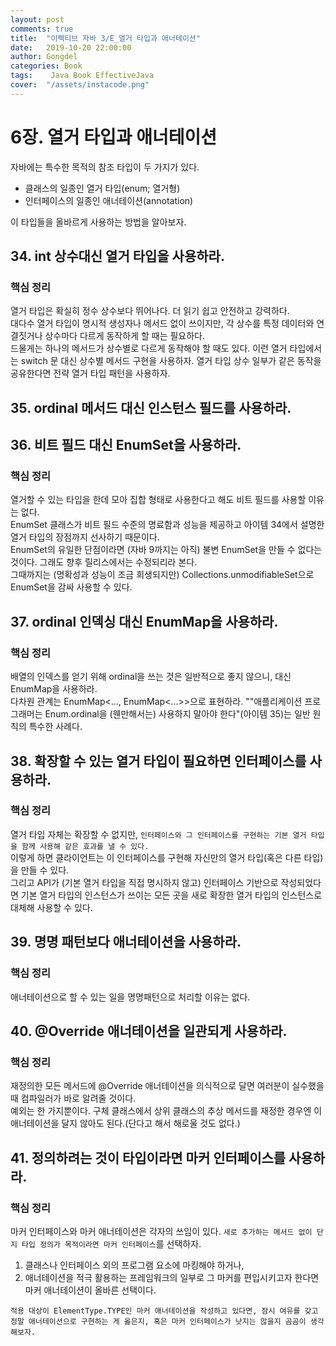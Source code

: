 ```yaml
---
layout: post
comments: true
title:  "이펙티브 자바 3/E_열거 타입과 애너테이션"
date:   2019-10-20 22:00:00
author: Gongdel
categories: Book
tags:	 Java Book EffectiveJava
cover:  "/assets/instacode.png"
---
```

# 6장. 열거 타입과 애너테이션
자바에는 특수한 목적의 참조 타입이 두 가지가 있다.
+ 클래스의 일종인 열거 타입(enum; 열거형)
+ 인터페이스의 일종인 애너테이션(annotation)

이 타입들을 올바르게 사용하는 방법을 알아보자.

## 34. int 상수대신 열거 타입을 사용하라.
### 핵심 정리
열거 타입은 확실히 정수 상수보다 뛰어나다. 더 읽기 쉽고 안전하고 강력하다.  
대다수 열거 타입이 명시적 생성자나 메서드 없이 쓰이지만, 각 상수를 특정 데이터와 연결짓거나 상수마다 다르게 동작하게 할 때는 필요하다.  
드물게는 하나의 메서드가 상수별로 다르게 동작해야 할 때도 있다. 이런 열거 타입에서는 switch 문 대신 상수별 메서드 구현을 사용하자. 열거 타입 상수 일부가 같은 동작을 공유한다면 전략 열거 타입 패턴을 사용하자.

## 35. ordinal 메서드 대신 인스턴스 필드를 사용하라.
## 36. 비트 필드 대신 EnumSet을 사용하라.
### 핵심 정리
열거할 수 있는 타입을 한데 모아 집합 형태로 사용한다고 해도 비트 필드를 사용할 이유는 없다.  
EnumSet 클래스가 비트 필드 수준의 명료함과 성능을 제공하고 아이템 34에서 설명한 열거 타입의 장점까지 선사하기 때문이다.  
EnumSet의 유일한 단점이라면 (자바 9까지는 아직) 불변 EnumSet을 만들 수 없다는 것이다. 그래도 향후 릴리스에서는 수정되리라 본다.  
그때까지는 (명확성과 성능이 조금 희생되지만) Collections.unmodifiableSet으로 EnumSet을 감싸 사용할 수 있다.

## 37. ordinal 인덱싱 대신 EnumMap을 사용하라.
### 핵심 정리
배열의 인덱스를 얻기 위해 ordinal을 쓰는 것은 일반적으로 좋지 않으니, 대신 EnumMap을 사용하라.  
다차원 관계는 EnumMap<..., EnumMap<...>>으로 표현하라. ""애플리케이션 프로그래머는 Enum.ordinal을 (웬만해서는) 사용하지 말아야 한다"(아이템 35)는 일반 원칙의 특수한 사례다.

## 38. 확장할 수 있는 열거 타입이 필요하면 인터페이스를 사용하라.
### 핵심 정리
열거 타입 자체는 확장할 수 없지만, `인터페이스와 그 인터페이스를 구현하는 기본 열거 타입을 함께 사용해 같은 효과를 낼 수 있다.`  
이렇게 하면 클라이언트는 이 인터페이스를 구현해 자신만의 열거 타입(혹은 다른 타입)을 만들 수 있다.  
그리고 API가 (기본 열거 타입을 직접 명시하지 않고) 인터페이스 기반으로 작성되었다면 기본 열거 타입의 인스턴스가 쓰이는 모든 곳을 새로 확장한 열거 타입의 인스턴스로 대체해 사용할 수 있다.  

## 39. 명명 패턴보다 애너테이션을 사용하라.
### 핵심 정리
애너테이션으로 할 수 있는 일을 명명패턴으로 처리할 이유는 없다.

## 40. @Override 애너테이션을 일관되게 사용하라.
### 핵심 정리
재정의한 모든 메서드에 @Override 애너테이션을 의식적으로 달면 여러분이 실수했을 때 컴파일러가 바로 알려줄 것이다.  
예외는 한 가지뿐이다. 구체 클래스에서 상위 클래스의 추상 메서드를 재정한 경우엔 이 애너테이션을 달지 않아도 된다.(단다고 해서 해로울 것도 없다.)

## 41. 정의하려는 것이 타입이라면 마커 인터페이스를 사용하라.
### 핵심 정리
마커 인터페이스와 마커 애너테이션은 각자의 쓰임이 있다. `새로 추가하는 메서드 없이 단지 타입 정의가 목적이라면 마커 인터페이스`를 선택하자.  
1. 클래스나 인터페이스 외의 프로그램 요소에 마킹해야 하거나,
2. 애너테이션을 적극 활용하는 프레임워크의 일부로 그 마커를 편입시키고자 한다면 마커 애너테이션이 올바른 선택이다.  

`적용 대상이 ElementType.TYPE인 마커 애너테이션을 작성하고 있다면, 잠시 여유를 갖고 정말 애너테이션으로 구현하는 게 옳은지, 혹은 마커 인터페이스가 낫지는 않을지 곰곰이 생각해보자.`
